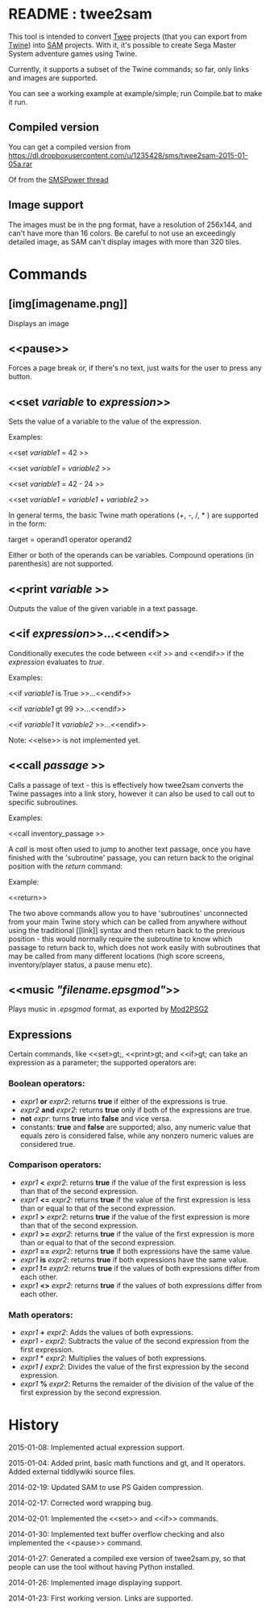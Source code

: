 README : twee2sam
======

This tool is intended to convert [Twee] projects (that you can export from [Twine]) into [SAM] projects. With it, it's possible to create Sega Master System adventure games using Twine.

Currently, it supports a subset of the Twine commands; so far, only links and images are supported.

You can see a working example at example/simple; run Compile.bat to make it run.


Compiled version
----------------

You can get a compiled version from https://dl.dropboxusercontent.com/u/1235428/sms/twee2sam-2015-01-05a.rar

Of from the [SMSPower thread](http://www.smspower.org/forums/viewtopic.php?t=14568)


Image support
-------------

The images must be in the png format, have a resolution of 256x144, and can't have more than 16 colors. Be careful to not use an exceedingly detailed image, as SAM can't display images with more than 320 tiles. 

Commands
========

[img[imagename.png]]
--------------------

Displays an image

&lt;&lt;pause&gt;&gt;
---------

Forces a page break or, if there's no text, just waits for the user to press any button.

&lt;&lt;set *variable* to *expression*&gt;&gt;
---------

Sets the value of a variable to the value of the expression.

Examples:

&lt;&lt;set *variable1* = 42 &gt;&gt;

&lt;&lt;set *variable1* = *variable2* &gt;&gt;

&lt;&lt;set *variable1* = 42 - 24 &gt;&gt;

&lt;&lt;set *variable1* = *variable1* + *variable2* &gt;&gt;

In general terms, the basic Twine math operations (+, -, /, * ) are supported in the form:

target = operand1 operator operand2

Either or both of the operands can be variables. Compound operations (in parenthesis) are not supported.

&lt;&lt;print *variable* &gt;&gt;
---------

Outputs the value of the given variable in a text passage.

&lt;&lt;if *expression*&gt;&gt;...&lt;&lt;endif&gt;&gt;
---------

Conditionally executes the code between &lt;&lt;if &gt;&gt; and &lt;&lt;endif&gt;&gt; if the *expression* evaluates to *true*.

Examples:

&lt;&lt;if *variable1* is True &gt;&gt;...&lt;&lt;endif&gt;&gt;

&lt;&lt;if *variable1* gt 99 &gt;&gt;...&lt;&lt;endif&gt;&gt;

&lt;&lt;if *variable1* lt *variable2* &gt;&gt;...&lt;&lt;endif&gt;&gt;

Note: &lt;&lt;else&gt;&gt; is not implemented yet.

&lt;&lt;call *passage* &gt;&gt;
---------

Calls a passage of text - this is effectively how twee2sam converts the Twine passages into a link story, however it can also be used to call out to specific subroutines.

Examples:

&lt;&lt;call inventory_passage &gt;&gt;

A *call* is most often used to jump to another text passage, once you have finished with the 'subroutine' passage, you can return back to the original position with the *return* command:

Example:

&lt;&lt;return&gt;&gt;

The two above commands allow you to have 'subroutines' unconnected from your main Twine story which can be called from anywhere without using the traditional [[link]] syntax and then return back to the previous position - this would normally require the subroutine to know which passage to return back to, which does not work easily with subroutines that may be called from many different locations (high score screens, inventory/player status, a pause menu etc).

&lt;&lt;music *"filename.epsgmod"*&gt;&gt;
---------

Plays music in *.epsgmod* format, as exported by [Mod2PSG2]

Expressions
-----------

Certain commands, like &lt;&lt;set&gt;gt;, &lt;&lt;print&gt;gt; and &lt;&lt;if&gt;gt; can take an expression as a parameter; the supported operators are:

### Boolean operators:
- *expr1* **or** *expr2*: returns **true** if either of the expressions is true.
- *expr2* **and** *expr2*: returns **true** only if both of the expressions are true.
- **not** *expr*: turns **true** into **false** and vice versa.
- constants: **true** and **false** are supported; also, any numeric value that equals zero is considered false, while any nonzero numeric values are considered true.

### Comparison operators:
- *expr1* **<** *expr2*: returns **true** if the value of the first expression is less than that of the second expression.
- *expr1* **<=** *expr2*: returns **true** if the value of the first expression is less than or equal to that of the second expression.
- *expr1* **>** *expr2*: returns **true** if the value of the first expression is more than that of the second expression.
- *expr1* **>=** *expr2*: returns **true** if the value of the first expression is more than or equal to that of the second expression.
- *expr1* **==** *expr2*: returns **true** if both expressions have the same value.
- *expr1* **is** *expr2*: returns **true** if both expressions have the same value.
- *expr1* **!=** *expr2*: returns **true** if the values of both expressions differ from each other.
- *expr1* **<>** *expr2*: returns **true** if the values of both expressions differ from each other.

### Math operators:
- *expr1* **+** *expr2*: Adds the values of both expressions.
- *expr1* **-** *expr2*: Subtracts the value of the second expression from the first expression.
- *expr1* * *expr2*: Multiplies the values of both expressions.
- *expr1* **/** *expr2*: Divides the value of the first expression by the second expression.
- *expr1* **%** *expr2*: Returns the remaider of the division of the value of the first expression by the second expression.


History
=======

2015-01-08: Implemented actual expression support.

2015-01-04: Added print, basic math functions and gt, and lt operators. Added external tiddlywiki source files.

2014-02-19: Updated SAM to use PS Gaiden compression.

2014-02-17: Corrected word wrapping bug.

2014-02-01: Implemented the &lt;&lt;set&gt;&gt; and &lt;&lt;if&gt;&gt; commands.

2014-01-30: Implemented text buffer overflow checking and also implemented the &lt;&lt;pause&gt;&gt; command.

2014-01-27: Generated a compiled exe version of twee2sam.py, so that people can use the tool without having Python installed.

2014-01-26: Implemented image displaying support.

2014-01-23: First working version. Links are supported.




[twee]: https://github.com/tweecode/twee "Twee story engine"
[twine]: https://github.com/tweecode/twine "A visual tool for creating interactive stories for the Web"
[SAM]: http://www.haroldo-ok.com/sam-simple-adventure-maker-sms/ "SAM - Simple Adventure Maker"
[Python]: http://www.python.org/ "Python Programming Language"
[Mod2PSG2]: http://www.smspower.org/Music/Mod2PSG2 "A tracker for the Sega Master System's sound chip"
